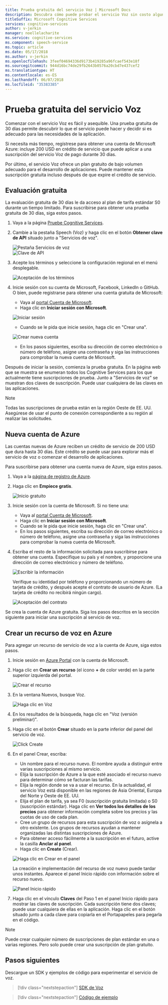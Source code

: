 ```yaml
---
title: Prueba gratuita del servicio Voz | Microsoft Docs
description: Descubra cómo puede probar el servicio Voz sin costo alguno.
titleSuffix: Microsoft Cognitive Services
services: cognitive-services
author: v-jerkin
manager: noellelacharite
ms.service: cognitive-services
ms.component: speech-service
ms.topic: article
ms.date: 05/17/2018
ms.author: v-jerkin
ms.openlocfilehash: 3feef04694336d9173b419285a96fcaef543e18f
ms.sourcegitcommit: 944d16bc74de29fb2643b0576a20cbd7e437cef2
ms.translationtype: HT
ms.contentlocale: es-ES
ms.lasthandoff: 06/07/2018
ms.locfileid: "35383385"
---
```

# <a name="try-the-speech-service-for-free"></a>Prueba gratuita del servicio Voz

Comenzar con el servicio Voz es fácil y asequible. Una prueba gratuita de 30 días permite descubrir lo que el servicio puede hacer y decidir si es adecuado para las necesidades de la aplicación.

Si necesita más tiempo, regístrese para obtener una cuenta de Microsoft Azure: incluye 200 USD en crédito de servicio que puede aplicar a una suscripción del servicio Voz de pago durante 30 días.

Por último, el servicio Voz ofrece un plan gratuito de bajo volumen adecuado para el desarrollo de aplicaciones. Puede mantener esta suscripción gratuita incluso después de que expire el crédito de servicio.

## <a name="free-trial"></a>Evaluación gratuita

La evaluación gratuita de 30 días le da acceso al plan de tarifa estándar S0 durante un tiempo limitado. Para suscribirse para obtener una prueba gratuita de 30 días, siga estos pasos.

1. Vaya a la página [Pruebe Cognitive Services](https://azure.microsoft.com/try/cognitive-services/).

1. Cambie a la pestaña Speech (Voz) y haga clic en el botón **Obtener clave de API** situado junto a "Servicios de voz".

   ![Pestaña Servicios de voz](media/index/try-speech-api-free-trial1.png)<br>
   ![Clave de API](media/index/try-speech-api-free-trial2.png)

3. Acepte los términos y seleccione la configuración regional en el menú desplegable.

   ![Aceptación de los términos](media/index/try-speech-api-free-trial3.png)

4. Inicie sesión con su cuenta de Microsoft, Facebook, LinkedIn o GitHub. O bien, puede registrarse para obtener una cuenta gratuita de Microsoft:

    * Vaya al [portal Cuenta de Microsoft](https://account.microsoft.com/account).
    * Haga clic en **Iniciar sesión con Microsoft**.

    ![Iniciar sesión](media/index/try-speech-api-free-trial4.png)

    * Cuando se le pida que inicie sesión, haga clic en "Crear una".

    ![Crear nueva cuenta](media/index/try-speech-api-free-trial5.png)

    * En los pasos siguientes, escriba su dirección de correo electrónico o número de teléfono, asigne una contraseña y siga las instrucciones para comprobar la nueva cuenta de Microsoft.

Después de iniciar la sesión, comienza la prueba gratuita. En la página web que se muestra se enumeran todos los Cognitive Services para los que actualmente tiene suscripciones de prueba. Junto a "Servicios de voz" se muestran dos claves de suscripción. Puede usar cualquiera de las claves en las aplicaciones.

> [!NOTE]
> Todas las suscripciones de prueba están en la región Oeste de EE. UU. Asegúrese de usar el punto de conexión correspondiente a su región al realizar las solicitudes.

## <a name="new-azure-account"></a>Nueva cuenta de Azure

Las cuentas nuevas de Azure reciben un crédito de servicio de 200 USD que dura hasta 30 días. Este crédito se puede usar para explorar más el servicio de voz o comenzar el desarrollo de aplicaciones.

Para suscribirse para obtener una cuenta nueva de Azure, siga estos pasos.

1. Vaya a la [página de registro de Azure](https://azure.microsoft.com/free/ai/). 

1. Haga clic en **Empiece gratis**.

    ![Inicio gratuito](media/index/try-speech-api-new-azure1.png)

3. Inicie sesión con la cuenta de Microsoft. Si no tiene una:

    * Vaya al [portal Cuenta de Microsoft](https://account.microsoft.com/account).
    * Haga clic en **Iniciar sesión con Microsoft**.
    * Cuando se le pida que inicie sesión, haga clic en "Crear una".
    * En los pasos siguientes, escriba su dirección de correo electrónico o número de teléfono, asigne una contraseña y siga las instrucciones para comprobar la nueva cuenta de Microsoft.

1. Escriba el resto de la información solicitada para suscribirse para obtener una cuenta. Especifique su país y el nombre, y proporcione una dirección de correo electrónico y número de teléfono.

    ![Escribir la información](media/index/try-speech-api-new-azure2.png)

    Verifique su identidad por teléfono y proporcionando un número de tarjeta de crédito, y después acepte el contrato de usuario de Azure. (La tarjeta de crédito no recibirá ningún cargo).

    ![Aceptación del contrato](media/index/try-speech-api-new-azure3.png)

Se crea la cuenta de Azure gratuita. Siga los pasos descritos en la sección siguiente para iniciar una suscripción al servicio de voz.

## <a name="create-a-speech-resource-in-azure"></a>Crear un recurso de voz en Azure

Para agregar un recurso de servicio de voz a la cuenta de Azure, siga estos pasos.

1. Inicie sesión en [Azure Portal](https://ms.portal.azure.com/) con la cuenta de Microsoft.

1. Haga clic en **Crear un recurso** (el icono **+** de color verde) en la parte superior izquierda del portal.

    ![Crear el recurso](media/index/try-speech-api-create-speech1.png)

1. En la ventana Nuevos, busque Voz.

    ![Haga clic en Voz](media/index/try-speech-api-create-speech2.png)

1. En los resultados de la búsqueda, haga clic en "Voz (versión preliminar)".

1. Haga clic en el botón **Crear** situado en la parte inferior del panel del servicio de voz.

    ![Click Create](media/index/try-speech-api-create-speech3.png)

1. En el panel Crear, escriba:

    * Un nombre para el recurso nuevo. El nombre ayuda a distinguir entre varias suscripciones al mismo servicio.
    * Elija la suscripción de Azure a la que esté asociado el recurso nuevo para determinar cómo se facturan las tarifas.
    * Elija la región donde se va a usar el recurso. En la actualidad, el servicio Voz está disponible en las regiones de Asia Oriental, Europa del Norte y Oeste de EE. UU.
    * Elija el plan de tarifa, ya sea F0 (suscripción gratuita limitada) o S0 (suscripción estándar). Haga clic en **Ver todos los detalles de los precios** para obtener información completa sobre los precios y las cuotas de uso de cada plan.
    * Cree un grupo de recursos para esta suscripción de voz o asígnela a otro existente. Los grupos de recursos ayudan a mantener organizadas las distintas suscripciones de Azure.
    * Para obtener acceso fácilmente a la suscripción en el futuro, active la casilla **Anclar al panel**.
    * Haga clic en **Create** (Crear).

    ![Haga clic en Crear en el panel](media/index/try-speech-api-create-speech4.png)

    La creación e implementación del recurso de voz nuevo puede tardar unos instantes. Aparece el panel Inicio rápido con información sobre el recurso nuevo.

    ![Panel Inicio rápido](media/index/try-speech-api-create-speech5.png)

1. Haga clic en el vínculo **Claves** del Paso 1 en el panel Inicio rápido para mostrar las claves de suscripción. Cada suscripción tiene dos claves; puede usar cualquiera de ellas en la aplicación. Haga clic en el botón situado junto a cada clave para copiarla en el Portapapeles para pegarla en el código.

> [!NOTE]
> Puede crear cualquier número de suscripciones de plan estándar en una o varias regiones. Pero solo puede crear una suscripción de plan gratuito.

## <a name="next-steps"></a>Pasos siguientes

Descargue un SDK y ejemplos de código para experimentar el servicio de voz.

> [!div class="nextstepaction"]
> [SDK de Voz](speech-sdk.md)

> [!div class="nextstepaction"]
> [Código de ejemplo](samples.md)
